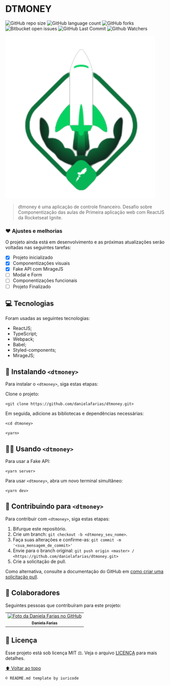# DTMONEY

![GitHub repo size](https://img.shields.io/github/repo-size/danielafarias/dtmoney?style=for-the-badge)
![GitHub language count](https://img.shields.io/github/languages/count/danielafarias/dtmoney?style=for-the-badge)
![GitHub forks](https://img.shields.io/chocolatey/dt/dtmoney?style=for-the-badge)
![Bitbucket open issues](https://img.shields.io/bitbucket/issues/danielafarias/dtmoney?style=for-the-badge)
![GitHub Last Commit](https://img.shields.io/github/last-commit/danielafarias/dtmoney?style=for-the-badge)
![Github Watchers](https://img.shields.io/github/watchers/danielafarias/dtmoney?style=for-the-badge)

![dtmoney](https://raw.githubusercontent.com/tavareshenrique/ignite-reactjs/a11afefe824866f24dd3f9e1cc6e6e9530376ad1/%40assets/img/logo.svg)


> dtmoney é uma aplicação de controle financeiro. Desafio sobre Componentização das aulas de Primeira aplicação web com ReactJS da Rocketseat Ignite.

### ❤️ Ajustes e melhorias

O projeto ainda está em desenvolvimento e as próximas atualizações serão voltadas nas seguintes tarefas:

- [x] Projeto inicializado
- [x] Componentizações visuais
- [x] Fake API com MirageJS
- [ ] Modal e Form
- [ ] Componentizações funcionais
- [ ] Projeto Finalizado

## 💻 Tecnologias

Foram usadas as seguintes tecnologias:

- ReactJS;
- TypeScript;
- Webpack;
- Babel;
- Styled-components;
- MirageJS;

## 🚀 Instalando `<dtmoney>`

Para instalar o `<dtmoney>`, siga estas etapas:

Clone o projeto:
```
<git clone https://github.com/danielafarias/dtmoney.git>
```
Em seguida, adicione as bibliotecas e dependências necessárias:
```
<cd dtmoney>
```
```
<yarn>
```

## 🧑‍💻 Usando `<dtmoney>`
Para usar a Fake API:

```
<yarn server>
```

Para usar `<dtmoney>`, abra um novo terminal simultâneo:

```
<yarn dev>
```

## 💌 Contribuindo para `<dtmoney>`

Para contribuir com `<dtmoney>`, siga estas etapas:

1. Bifurque este repositório.
2. Crie um branch: `git checkout -b <dtmoney_seu_nome>`.
3. Faça suas alterações e confirme-as: `git commit -m '<sua_mensagem_de_commit>'`
4. Envie para o branch original: `git push origin <master> / <https://github.com/danielafarias/dtmoney.git>`
5. Crie a solicitação de pull.

Como alternativa, consulte a documentação do GitHub em [como criar uma solicitação pull](https://help.github.com/en/github/collaborating-with-issues-and-pull-requests/creating-a-pull-request).

## 🤝 Colaboradores

Seguintes pessoas que contribuíram para este projeto:

<table>
  <tr>
    <td align="center">
      <a href="https://github.com/danielafarias">
        <img src="https://avatars.githubusercontent.com/u/79869120?v=4" width="100px;" alt="Foto da Daniela Farias no GitHub"/><br>
        <sub>
          <b>Daniela Farias</b>
        </sub>
      </a>
    </td>
    
  </tr>
</table>

## 📃 Licença

Esse projeto está sob licença MIT ⚖️. Veja o arquivo [LICENÇA](LICENSE.md) para mais detalhes.

[⬆ Voltar ao topo](#dtmoney)<br>

```
© README.md template by iuricode
```
